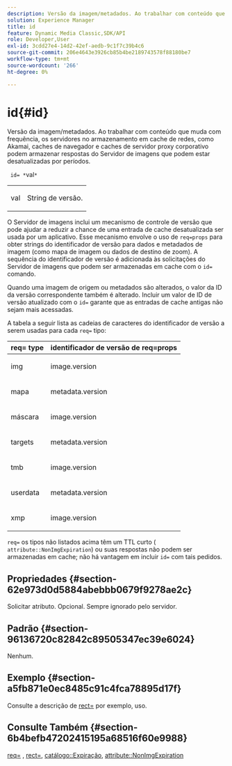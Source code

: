 ```yaml
---
description: Versão da imagem/metadados. Ao trabalhar com conteúdo que muda com frequência, os servidores no armazenamento em cache de redes, como Akamai, caches de navegador e caches de servidor proxy corporativo podem armazenar respostas do Servidor de imagens que podem estar desatualizadas por períodos.
solution: Experience Manager
title: id
feature: Dynamic Media Classic,SDK/API
role: Developer,User
exl-id: 3cdd27e4-14d2-42ef-aedb-9c1f7c39b4c6
source-git-commit: 206e4643e3926cb85b4be2189743578f88180be7
workflow-type: tm+mt
source-wordcount: '266'
ht-degree: 0%

---
```


# id{#id}

Versão da imagem/metadados. Ao trabalhar com conteúdo que muda com frequência, os servidores no armazenamento em cache de redes, como Akamai, caches de navegador e caches de servidor proxy corporativo podem armazenar respostas do Servidor de imagens que podem estar desatualizadas por períodos.

` id= *`val`*`

<table id="simpletable_3A6EBDA15B004636804E1ACEF952479A"> 
 <tr class="strow"> 
  <td class="stentry"> <p> <span class="codeph"> <span class="varname"> val </span> </span> </p> </td> 
  <td class="stentry"> <p>String de versão. </p> </td> 
 </tr> 
</table>

O Servidor de imagens inclui um mecanismo de controle de versão que pode ajudar a reduzir a chance de uma entrada de cache desatualizada ser usada por um aplicativo. Esse mecanismo envolve o uso de `req=props` para obter strings do identificador de versão para dados e metadados de imagem (como mapa de imagem ou dados de destino de zoom). A sequência do identificador de versão é adicionada às solicitações do Servidor de imagens que podem ser armazenadas em cache com o `id=` comando.

Quando uma imagem de origem ou metadados são alterados, o valor da ID da versão correspondente também é alterado. Incluir um valor de ID de versão atualizado com o `id=` garante que as entradas de cache antigas não sejam mais acessadas.

A tabela a seguir lista as cadeias de caracteres do identificador de versão a serem usadas para cada `req=` tipo:

<table id="table_AE39BEBE18864880BBBF1C4F16785E2D"> 
 <thead> 
  <tr> 
   <th class="entry"> <b> req= type</b> </th> 
   <th class="entry"> <b> identificador de versão de req=props</b> </th> 
  </tr> 
 </thead>
 <tbody> 
  <tr> 
   <td> <p> img </p> </td> 
   <td> <p> image.version </p> </td> 
  </tr> 
  <tr> 
   <td> <p> mapa </p> </td> 
   <td> <p> metadata.version </p> </td> 
  </tr> 
  <tr> 
   <td> <p> máscara </p> </td> 
   <td> <p> image.version </p> </td> 
  </tr> 
  <tr> 
   <td> <p> targets </p> </td> 
   <td> <p> metadata.version </p> </td> 
  </tr> 
  <tr> 
   <td> <p> tmb </p> </td> 
   <td> <p> image.version </p> </td> 
  </tr> 
  <tr> 
   <td> <p> userdata </p> </td> 
   <td> <p> metadata.version </p> </td> 
  </tr> 
  <tr> 
   <td> <p> xmp </p> </td> 
   <td> <p> image.version </p> </td> 
  </tr> 
 </tbody> 
</table>

`req=` os tipos não listados acima têm um TTL curto ( `attribute::NonImgExpiration`) ou suas respostas não podem ser armazenadas em cache; não há vantagem em incluir `id=` com tais pedidos.

## Propriedades {#section-62e973d0d5884abebbb0679f9278ae2c}

Solicitar atributo. Opcional. Sempre ignorado pelo servidor.

## Padrão {#section-96136720c82842c89505347ec39e6024}

Nenhum.

## Exemplo {#section-a5fb871e0ec8485c91c4fca78895d17f}

Consulte a descrição de [rect=](../../../../../is-api/http-ref/image-serving-api-ref/c-http-protocol-reference/c-command-reference/r-rect.md#reference-520b90d30b4c4b4692a723e4df6adaf3) por exemplo, uso.

## Consulte Também {#section-6b4befb47202415195a68516f60e9988}

[req=](../../../../../is-api/http-ref/image-serving-api-ref/c-http-protocol-reference/c-command-reference/r-req/r-req.md#reference-907cdb4a97034db7ad94695f25552e76) , [rect=](../../../../../is-api/http-ref/image-serving-api-ref/c-http-protocol-reference/c-command-reference/r-rect.md#reference-520b90d30b4c4b4692a723e4df6adaf3), [catálogo::Expiração](../../../../../is-api/image-catalog/image-serving-api-ref/c-image-catalog-reference/c-image-svg-data-reference/c-image-data-reference/r-expiration-cat.md#reference-a7afd668ecbb4d2da65d86259aa6a28a), [attribute::NonImgExpiration](../../../../../is-api/image-catalog/image-serving-api-ref/c-image-catalog-reference/c-attributes-reference/r-nonimgexpiration.md#reference-a8066cd0d24b4ea98100ade4821f1f9d)

